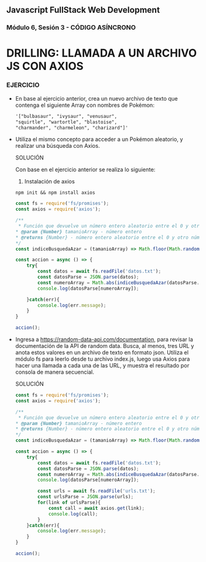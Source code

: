 ## Javascript FullStack Web Development
### Módulo 6, Sesión 3 - CÓDIGO ASÍNCRONO

# DRILLING: LLAMADA A UN ARCHIVO JS CON AXIOS

### EJERCICIO

- En  base al  ejercicio anterior,  crea  un nuevo  archivo  de  texto  que  contenga  el  siguiente Array con nombres de Pokémon:

    ```txt
    '["bulbasaur", "ivysaur", "venusaur",  
    "squirtle", "wartortle", "blastoise", 
    "charmander", "charmeleon", "charizard"]'
    ```

- Utiliza el mismo concepto para acceder a un Pokémon aleatorio, y realizar una búsqueda con Axios.

    SOLUCIÓN

    Con base en el ejercicio anterior se realiza lo siguiente:

    1. Instalación de axios

    ```
    npm init && npm install axios
    ``` 
    
    ```javascript
    const fs = require('fs/promises');
    const axios = require('axios');

    /**
     * Función que devuelve un número entero aleatorio entre el 0 y otro número positivo mayor que ese valor
    * @param {Number} tamanioArray - número entero
    * @returns {Number} - número entero aleatorio entre el 0 y otro número positivo mayor que ese valor
    */
    const indiceBusquedaAzar = (tamanioArray) => Math.floor(Math.random() * tamanioArray - 1);

    const accion = async () => {
        try{
            const datos = await fs.readFile('datos.txt');
            const datosParse = JSON.parse(datos);
            const numeroArray = Math.abs(indiceBusquedaAzar(datosParse.length));
            console.log(datosParse[numeroArray]);

        }catch(err){
            console.log(err.message);
        }
    }

    accion();
    ```

- Ingresa  a  https://random-data-api.com/documentation,  para  revisar  la  documentación de la API de random data. Busca, al menos, tres URL y anota estos valores en un archivo de texto en formato json. Utiliza el módulo fs para leerlo desde tu archivo index.js, luego usa  Axios  para  hacer  una  llamada  a  cada  una  de  las  URL,  y  muestra  el  resultado  por consola de manera secuencial.

    SOLUCIÓN

    ```javascript
    const fs = require('fs/promises');
    const axios = require('axios');

    /**
     * Función que devuelve un número entero aleatorio entre el 0 y otro número positivo mayor que ese valor
    * @param {Number} tamanioArray - número entero
    * @returns {Number} - número entero aleatorio entre el 0 y otro número positivo mayor que ese valor
    */
    const indiceBusquedaAzar = (tamanioArray) => Math.floor(Math.random() * tamanioArray - 1);

    const accion = async () => {
        try{
            const datos = await fs.readFile('datos.txt');
            const datosParse = JSON.parse(datos);
            const numeroArray = Math.abs(indiceBusquedaAzar(datosParse.length));
            console.log(datosParse[numeroArray]);

            const urls = await fs.readFile('urls.txt');
            const urlsParse = JSON.parse(urls);
            for(link of urlsParse){
                const call = await axios.get(link);
                console.log(call);
            }
        }catch(err){
            console.log(err.message);
        }
    }

    accion();
    ```